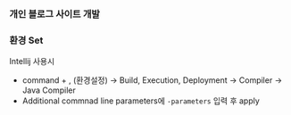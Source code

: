 ### 개인 블로그 사이트 개발


### 환경 Set
Intellij 사용시
- command + , (환경설정) -> Build, Execution, Deployment -> Compiler -> Java Compiler
- Additional commnad line parameters에 ```-parameters``` 입력 후 apply
